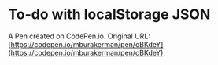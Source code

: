 # To-do with localStorage JSON

A Pen created on CodePen.io. Original URL: [https://codepen.io/mburakerman/pen/oBKdeY](https://codepen.io/mburakerman/pen/oBKdeY).

